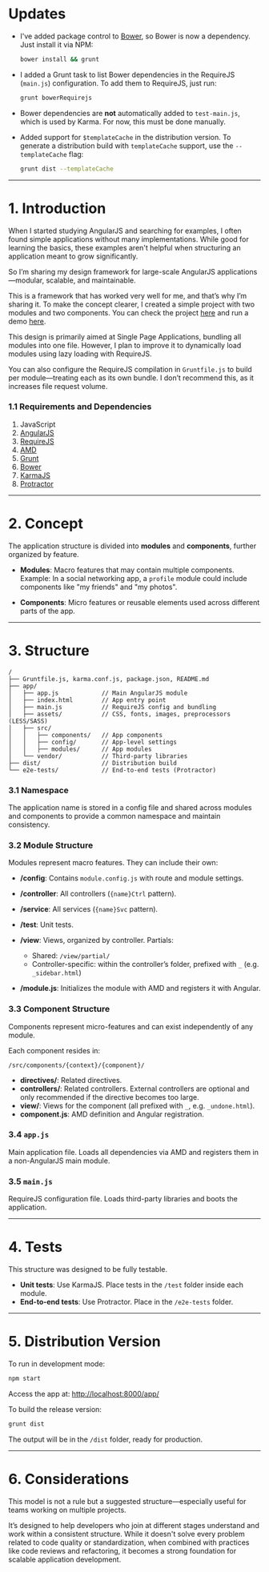 # Updates

* I've added package control to [Bower](http://bower.io), so Bower is now a dependency. Just install it via NPM:

  ```bash
  bower install && grunt
  ```

* I added a Grunt task to list Bower dependencies in the RequireJS (`main.js`) configuration.
  To add them to RequireJS, just run:

  ```bash
  grunt bowerRequirejs
  ```

* Bower dependencies are **not** automatically added to `test-main.js`, which is used by Karma.
  For now, this must be done manually.

* Added support for `$templateCache` in the distribution version.
  To generate a distribution build with `templateCache` support, use the `--templateCache` flag:

  ```bash
  grunt dist --templateCache
  ```

---

# 1. Introduction

When I started studying AngularJS and searching for examples, I often found simple applications without many implementations. While good for learning the basics, these examples aren't helpful when structuring an application meant to grow significantly.

So I’m sharing my design framework for large-scale AngularJS applications—modular, scalable, and maintainable.

This is a framework that has worked very well for me, and that’s why I’m sharing it. To make the concept clearer, I created a simple project with two modules and two components.
You can check the project [here](https://github.com/dsalvagni/angular-scalable-project) and run a demo [here](http://dsalvagni.github.io/angular-scalable-project).

This design is primarily aimed at Single Page Applications, bundling all modules into one file. However, I plan to improve it to dynamically load modules using lazy loading with RequireJS.

You can also configure the RequireJS compilation in `Gruntfile.js` to build per module—treating each as its own bundle. I don’t recommend this, as it increases file request volume.

### 1.1 Requirements and Dependencies

1. JavaScript
2. [AngularJS](http://angularjs.org)
3. [RequireJS](http://requirejs.org)
4. [AMD](http://requirejs.org/docs/whyamd.html)
5. [Grunt](http://gruntjs.com)
6. [Bower](http://bower.io)
7. [KarmaJS](http://karma-runner.github.io/0.12/index.html)
8. [Protractor](https://angular.github.io/protractor/)

---

# 2. Concept

The application structure is divided into **modules** and **components**, further organized by feature.

* **Modules**: Macro features that may contain multiple components.
  Example: In a social networking app, a `profile` module could include components like "my friends" and "my photos".

* **Components**: Micro features or reusable elements used across different parts of the app.

---

# 3. Structure

```
/
├── Gruntfile.js, karma.conf.js, package.json, README.md
├── app/
│   ├── app.js            // Main AngularJS module
│   ├── index.html        // App entry point
│   ├── main.js           // RequireJS config and bundling
│   ├── assets/           // CSS, fonts, images, preprocessors (LESS/SASS)
│   ├── src/
│   │   ├── components/   // App components
│   │   ├── config/       // App-level settings
│   │   ├── modules/      // App modules
│   └── vendor/           // Third-party libraries
├── dist/                 // Distribution build
└── e2e-tests/            // End-to-end tests (Protractor)
```

### 3.1 Namespace

The application name is stored in a config file and shared across modules and components to provide a common namespace and maintain consistency.

### 3.2 Module Structure

Modules represent macro features. They can include their own:

* **/config**: Contains `module.config.js` with route and module settings.
* **/controller**: All controllers (`{name}Ctrl` pattern).
* **/service**: All services (`{name}Svc` pattern).
* **/test**: Unit tests.
* **/view**: Views, organized by controller. Partials:

  * Shared: `/view/partial/`
  * Controller-specific: within the controller’s folder, prefixed with `_` (e.g. `_sidebar.html`)
* **/module.js**: Initializes the module with AMD and registers it with Angular.

### 3.3 Component Structure

Components represent micro-features and can exist independently of any module.

Each component resides in:

```
/src/components/{context}/{component}/
```

* **directives/**: Related directives.
* **controllers/**: Related controllers. External controllers are optional and only recommended if the directive becomes too large.
* **view/**: Views for the component (all prefixed with `_`, e.g. `_undone.html`).
* **component.js**: AMD definition and Angular registration.

### 3.4 `app.js`

Main application file. Loads all dependencies via AMD and registers them in a non-AngularJS main module.

### 3.5 `main.js`

RequireJS configuration file. Loads third-party libraries and boots the application.

---

# 4. Tests

This structure was designed to be fully testable.

* **Unit tests**: Use KarmaJS. Place tests in the `/test` folder inside each module.
* **End-to-end tests**: Use Protractor. Place in the `/e2e-tests` folder.

---

# 5. Distribution Version

To run in development mode:

```bash
npm start
```

Access the app at: [http://localhost:8000/app/](http://localhost:8000/app/)

To build the release version:

```bash
grunt dist
```

The output will be in the `/dist` folder, ready for production.

---

# 6. Considerations

This model is not a rule but a suggested structure—especially useful for teams working on multiple projects.

It’s designed to help developers who join at different stages understand and work within a consistent structure. While it doesn't solve every problem related to code quality or standardization, when combined with practices like code reviews and refactoring, it becomes a strong foundation for scalable application development.
